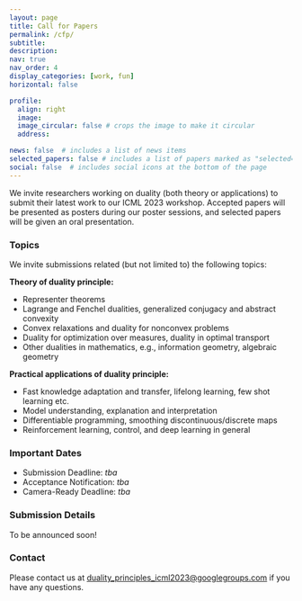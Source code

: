 ```yaml
---
layout: page
title: Call for Papers
permalink: /cfp/
subtitle: 
description: 
nav: true
nav_order: 4
display_categories: [work, fun]
horizontal: false

profile:
  align: right
  image: 
  image_circular: false # crops the image to make it circular
  address: 

news: false  # includes a list of news items
selected_papers: false # includes a list of papers marked as "selected={true}"
social: false  # includes social icons at the bottom of the page
---
```


We invite researchers working on duality (both theory or applications)
to submit their latest work to our ICML 2023 workshop. Accepted papers
will be presented as posters during our poster sessions, and selected
papers will be given an oral presentation.

### Topics
We invite submissions related (but not limited to) the following topics:

**Theory of duality principle:**
* Representer theorems
* Lagrange and Fenchel dualities, generalized conjugacy and abstract convexity
* Convex relaxations and duality for nonconvex problems
* Duality for optimization over measures, duality in optimal transport
* Other dualities in mathematics, e.g., information geometry, algebraic geometry

**Practical applications of duality principle:**
* Fast knowledge adaptation and transfer, lifelong learning, few shot learning etc.
* Model understanding, explanation and interpretation
* Differentiable programming, smoothing discontinuous/discrete maps
* Reinforcement learning, control, and deep learning in general

### Important Dates
* Submission Deadline: *tba*
* Acceptance Notification: *tba*
* Camera-Ready Deadline: *tba*

### Submission Details
To be announced soon!

### Contact
Please contact us at <a
href="duality_principles_icml2023@googlegroups.com">duality_principles_icml2023@googlegroups.com</a>
if you have any questions.
